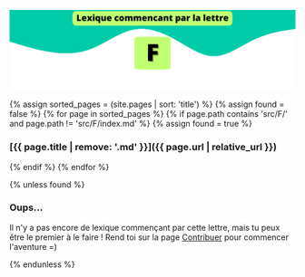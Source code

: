 ![F](../../assets/letters/F.png)

{% assign sorted_pages = (site.pages | sort: 'title') %}
{% assign found = false %}
{% for page in sorted_pages %}
{% if page.path contains 'src/F/' and page.path != 'src/F/index.md' %}
{% assign found = true %}
### [{{ page.title | remove: '.md' }}]({{ page.url | relative_url }})
{% endif %}
{% endfor %}

{% unless found %}
### Oups...

Il n'y a pas encore de lexique commençant par cette lettre, mais tu peux être le premier à le faire !
Rend toi sur la page [Contribuer](https://github.com/CryptoLexique/CryptoLexique/blob/main/.github/CONTRIBUTING.md) pour commencer l'aventure =)

{% endunless %}